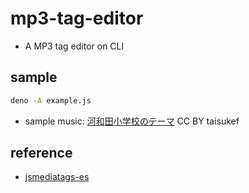 # mp3-tag-editor

- A MP3 tag editor on CLI

## sample

```sh
deno -A example.js
```
- sample music: [河和田小学校のテーマ](https://fukuno.jig.jp/4727) CC BY taisukef

## reference

- [jsmediatags-es](https://github.com/code4fukui/jsmediatags-es/)
